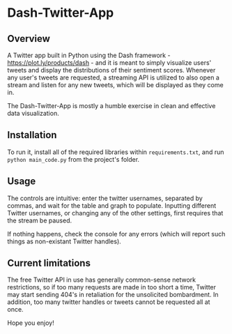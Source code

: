 # Dash-Twitter-App

## Overview

A Twitter app built in Python using the Dash framework - https://plot.ly/products/dash - and it is meant to simply visualize users' tweets and display the distributions of their sentiment scores. Whenever any user's tweets are requested, a streaming API is utilized to also open a stream and listen for any new tweets, which will be displayed as they come in.

The Dash-Twitter-App is mostly a humble exercise in clean and effective data visualization.

## Installation

To run it, install all of the required libraries within `requirements.txt`, and run `python main_code.py` from the project's folder.

## Usage

The controls are intuitive: enter the twitter usernames, separated by commas, and wait for the table and graph to populate. Inputting different Twitter usernames, or changing any of the other settings, first requires that the stream be paused. 

If nothing happens, check the console for any errors (which will report such things as non-existant Twitter handles).

## Current limitations

The free Twitter API in use has generally common-sense network restrictions, so if too many requests are made in too short a time, Twitter may start sending 404's in retaliation for the unsolicited bombardment. In addition, too many twitter handles or tweets cannot be requested all at once.

Hope you enjoy!
